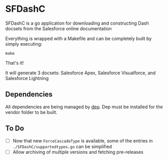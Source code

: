 SFDashC
=======

SFDashC is a go application for downloading and constructing Dash docsets from the Salesforce online documentation

Everything is wrapped with a Makefile and can be completely built by simply executing:

    make

That's it!

It will generate 3 docsets: Salesforce Apex, Salesforce Visualforce, and Salesforce Lightning

Dependencies
------------

All dependencies are being managed by [dep](https://github.com/golang/dep). Dep must be installed for the vendor folder to be built.

To Do
-----

 - [ ] Now that new `ForceCascadeType` is available, some of the entries in `./SFDashC/supportedtypes.go` can be simplified
 - [ ] Allow archiving of multiple versions and fetching pre-releases
